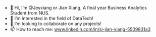 - 👋 Hi, I’m @Jeyxiang or Jian Xiang, A final year Business Analytics Student from NUS.
- 👀 I’m interested in the field of DataTech!
- 💞️ I’m looking to collaborate on any projects!
- 📫 How to reach me: www.linkedin.com/in/si-jian-xiang-5509831a3 

<!---
Jeyxiang/Jeyxiang is a ✨ special ✨ repository because its `README.md` (this file) appears on your GitHub profile.
You can click the Preview link to take a look at your changes.
--->
